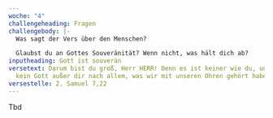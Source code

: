 ```yaml
---
woche: "4"
challengeheading: Fragen
challengebody: |-
  Was sagt der Vers über den Menschen?

  Glaubst du an Gottes Souveränität? Wenn nicht, was hält dich ab?
inputheading: Gott ist souverän
versetext: Darum bist du groß, Herr HERR! Denn es ist keiner wie du, und ist
  kein Gott außer dir nach allem, was wir mit unseren Ohren gehört haben.
versestelle: 2. Samuel 7,22
---
```

Tbd